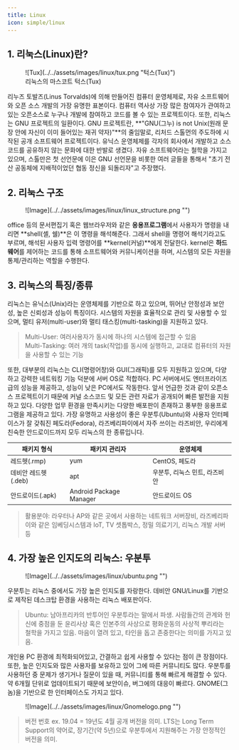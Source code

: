 ```yaml
---
title: Linux
icon: simple/linux
---
```


## 1. 리눅스(Linux)란?

<figure markdown="1">
  ![Tux](../../assets/images/linux/tux.png "턱스(Tux)")
  <figcaption>리눅스의 마스코트 턱스(Tux)</figcaption>
</figure>

리누즈 토발즈(Linus Torvalds)에 의해 만들어진 컴퓨터 운영체제로, 자유 소프트웨어와 오픈 소스 개발의 가장 유명한 표본이다. 
컴퓨터 역사상 가장 많은 참여자가 관여하고 있는 오픈소스로 누구나 개발에 참여하고 코드를 볼 수 있는 프로젝트이다. 
또한, 리눅스는 GNU 프로젝트의 일환이다. 
GNU 프로젝트란, **"GNU(그누) is not Unix(원래 문장 안에 자신이 이미 들어있는 재귀 약자)"**의 줄임말로, 리처드 스톨먼의 주도하에 시작된 공개 소프트웨어 프로젝트이다. 
유닉스 운영체제를 각자의 회사에서 개발하고 소스 코드를 공유하지 않는 문화에 대한 반발로 생겼다. 
자유 소프트웨어라는 철학을 가지고 있으며, 스톨만은 첫 선언문에 이은 GNU 선언문을 비롯한 여러 글들을 통해서 "초기 전산 공동체에 지배적이었던 협동 정신을 되돌리자"고 주장했다.


## 2. 리눅스 구조

<figure markdown="1">
  ![Image](../../assets/images/linux/linux_structure.png "")
</figure>

office 등의 문서편집기 혹은 웹브라우저와 같은 **응용프로그램**에서 사용자가 명령을 내리면 **shell(셸, 쉘)**은 이 명령을 해석해준다. 
그래서 shell을 명령어 해석기라고도 부르며, 해석된 사용자 입력 명령어를 **kernel(커널)**에게 전달한다. 
kernel은 **하드웨어**를 제어하는 코드를 통해 소프트웨어와 커뮤니케이션을 하며, 시스템의 모든 자원을 통제/관리하는 역할을 수행한다.


## 3. 리눅스의 특징/종류

리눅스는 유닉스(Unix)라는 운영체제를 기반으로 하고 있으며, 뛰어난 안정성과 보안성, 높은 신뢰성과 성능이 특징이다. 
시스템의 자원을 효율적으로 관리 및 사용할 수 있으며, 멀티 유저(multi-user)와 멀티 태스킹(multi-tasking)을 지원하고 있다.

  > Multi-User: 여러사용자가 동시에 하나의 시스템에 접근할 수 있음  
  > Multi-Tasking: 여러 개의 task(작업)를 동시에 실행하고, 교대로 컴퓨터의 자원을 사용할 수 있는 기능

또한, 대부분의 리눅스는 CLI(명령어창)와 GUI(그래픽)를 모두 지원하고 있으며, 다양하고 강력한 네트워킹 기능 덕분에 서버 OS로 적합하다. PC 서버에서도 엔터프라이즈 급의 성능을 제공하고, 성능이 낮은 PC에서도 작동한다. 앞서 언급한 것과 같이 오픈소스 프로젝트이기 때문에 커널 소스코드 및 모든 관련 자료가 공개되어 빠른 발전을 지원하고 있다. 다양한 업무 환경을 만족시키는 다양한 배포판이 존재하고 풍부한 응용프로그램을 제공하고 있다.
가장 유명하고 사용성이 좋은 우분투(Ubuntu)와 사용자 인터페이스가 잘 갖춰진 페도라(Fedora), 라즈베리파이에서 자주 쓰이는 라즈비안, 우리에게 친숙한 안드로이드까지 모두 리눅스의 한 종류입니다.

| 패키지 형식           | 패키지 관리자             | 운영체제                      |
| --------------------- | ------------------------- | ----------------------------- |
| 레드헷(.rmp)          | yum                       | CentOS, 페도라                |
| 데비안 레드헷(.deb)   | apt                       | 우분투, 리눅스 민트, 라즈비안 |
| 안드로이드(.apk)      | Android Package Manager   | 안드로이드 OS                 |

  > 활용분야: 라우터나 AP와 같은 곳에서 사용하는 네트워크 서버장비, 라즈베리파이와 같은 임베딩시스템과 IoT, TV 셋톱박스, 정밀 의료기기, 리눅스 개발 서버 등


## 4. 가장 높은 인지도의 리눅스: 우분투

<figure markdown="1">
  ![Image](../../assets/images/linux/ubuntu.png "")
</figure>

우분투는 리눅스 중에서도 가장 높은 인지도를 자랑한다. 데비안 GNU/Linux를 기반으로 제작된 데스크탑 환경을 사용하는 리눅스 배포판이다.

  > Ubuntu: 남아프리카의 반투어인 우분투라는 말에서 파생. 
  > 사람들간의 관계와 헌신에 중점을 둔 윤리사상 혹은 인본주의 사상으로 평화운동의 사상적 뿌리라는 철학을 가지고 있음. 
  > 마음이 열려 있고, 타인을 돕고 존중한다는 의미를 가지고 있음.

개인용 PC 환경에 최적화되어있고, 간결하고 쉽게 사용할 수 있다는 점이 큰 장점이다. 또한, 높은 인지도와 많은 사용자를 보유하고 있어 그에 따른 커뮤니티도 많다. 우분투를 사용하던 중 문제가 생기거나 질문이 있을 때, 커뮤니티를 통해 빠르게 해결할 수 있다. 약 6개월 단위로 업데이트되기 때문에 보안이슈, 버그에의 대응이 빠르다. GNOME(그놈)을 기반으로 한 인터페이스도 가지고 있다.

<figure markdown="1">
  ![Image](../../assets/images/linux/Gnomelogo.png "")
</figure>

  > 버전 번호 ex. 19.04 = 19년도 4월 공개 버전을 의미. LTS는 Long Term Support의 약어로, 장기간(약 5년)으로 우분투에서 지원해주는 가장 안정적인 버전을 의미.